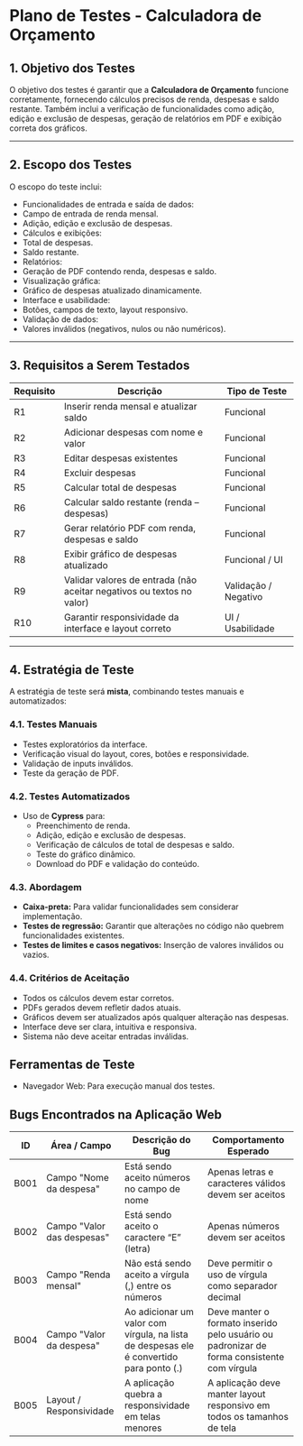  # Plano de Testes - Calculadora de Orçamento

## 1. Objetivo dos Testes
O objetivo dos testes é garantir que a **Calculadora de Orçamento** funcione corretamente, fornecendo cálculos precisos de renda, despesas e saldo restante. Também inclui a verificação de funcionalidades como adição, edição e exclusão de despesas, geração de relatórios em PDF e exibição correta dos gráficos.

---

## 2. Escopo dos Testes

O escopo do teste inclui:

- Funcionalidades de entrada e saída de dados:
- Campo de entrada de renda mensal.
- Adição, edição e exclusão de despesas.
- Cálculos e exibições:
- Total de despesas.
- Saldo restante.
- Relatórios:
- Geração de PDF contendo renda, despesas e saldo.
- Visualização gráfica:
 - Gráfico de despesas atualizado dinamicamente.
- Interface e usabilidade:
 - Botões, campos de texto, layout responsivo.
- Validação de dados:
 - Valores inválidos (negativos, nulos ou não numéricos).

---

## 3. Requisitos a Serem Testados

| Requisito | Descrição | Tipo de Teste |
|------------|-----------|---------------|
| R1 | Inserir renda mensal e atualizar saldo | Funcional |
| R2 | Adicionar despesas com nome e valor | Funcional |
| R3 | Editar despesas existentes | Funcional |
| R4 | Excluir despesas | Funcional |
| R5 | Calcular total de despesas | Funcional |
| R6 | Calcular saldo restante (renda – despesas) | Funcional |
| R7 | Gerar relatório PDF com renda, despesas e saldo | Funcional |
| R8 | Exibir gráfico de despesas atualizado | Funcional / UI |
| R9 | Validar valores de entrada (não aceitar negativos ou textos no valor) | Validação / Negativo |
| R10 | Garantir responsividade da interface e layout correto | UI / Usabilidade |

---

## 4. Estratégia de Teste

A estratégia de teste será **mista**, combinando testes manuais e automatizados:

### 4.1. Testes Manuais
- Testes exploratórios da interface.
- Verificação visual do layout, cores, botões e responsividade.
- Validação de inputs inválidos.
- Teste da geração de PDF.

### 4.2. Testes Automatizados
- Uso de **Cypress** para:
  - Preenchimento de renda.
  - Adição, edição e exclusão de despesas.
  - Verificação de cálculos de total de despesas e saldo.
  - Teste do gráfico dinâmico.
  - Download do PDF e validação do conteúdo.

### 4.3. Abordagem
- **Caixa-preta:** Para validar funcionalidades sem considerar implementação.
- **Testes de regressão:** Garantir que alterações no código não quebrem funcionalidades existentes.
- **Testes de limites e casos negativos:** Inserção de valores inválidos ou vazios.

### 4.4. Critérios de Aceitação
- Todos os cálculos devem estar corretos.
- PDFs gerados devem refletir dados atuais.
- Gráficos devem ser atualizados após qualquer alteração nas despesas.
- Interface deve ser clara, intuitiva e responsiva.
- Sistema não deve aceitar entradas inválidas.

## Ferramentas de Teste

- Navegador Web: Para execução manual dos testes.


## Bugs Encontrados na Aplicação Web

| ID | Área / Campo | Descrição do Bug | Comportamento Esperado |
|----|--------------|-----------------|-----------------------|
| B001 | Campo "Nome da despesa" | Está sendo aceito números no campo de nome | Apenas letras e caracteres válidos devem ser aceitos |
| B002 | Campo "Valor das despesas" | Está sendo aceito o caractere “E” (letra) | Apenas números devem ser aceitos |
| B003 | Campo "Renda mensal" | Não está sendo aceito a vírgula (,) entre os números | Deve permitir o uso de vírgula como separador decimal |
| B004 | Campo "Valor da despesa" | Ao adicionar um valor com vírgula, na lista de despesas ele é convertido para ponto (.) | Deve manter o formato inserido pelo usuário ou padronizar de forma consistente com vírgula |
| B005 | Layout / Responsividade | A aplicação quebra a responsividade em telas menores | A aplicação deve manter layout responsivo em todos os tamanhos de tela |

